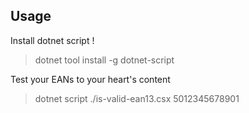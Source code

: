 ## Usage

Install dotnet script !

> dotnet tool install -g dotnet-script

Test your EANs to your heart's content

> dotnet script ./is-valid-ean13.csx 5012345678901  
